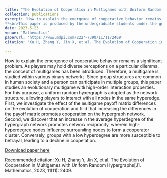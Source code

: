```yaml
---
title: "The Evolution of Cooperation in Multigames with Uniform Random Hypergraphs"
collection: publications
excerpt: 'How to explain the emergence of cooperative behavior remains a significant problem. As players may hold diverse perceptions on a particular dilemma, the concept of multigames has been introduced. Therefore, a multigame is studied within various binary networks. Since group structures are common in human society and a person can participate in multiple groups, this paper studies an evolutionary multigame with high-order interaction properties.
**<br>This paper is produced by the undergraduate students under the guidance of the research group. I am the second corresponding author.**'
date: 2023-5-23
venue: 'Mathematics'
paperurl: 'https://www.mdpi.com/2227-7390/11/11/2409'
citation: 'Xu H, Zhang Y, Jin X, et al. The Evolution of Cooperation in Multigames with Uniform Random Hypergraphs[J]. Mathematics, 2023, 11(11): 2409.'

---
```

How to explain the emergence of cooperative behavior remains a significant problem. As players may hold diverse perceptions on a particular dilemma, the concept of multigames has been introduced. Therefore, a multigame is studied within various binary networks. Since group structures are common in human society and a person can participate in multiple groups, this paper studies an evolutionary multigame with high-order interaction properties. For this purpose, a uniform random hypergraph is adopted as the network structure, allowing players to interact with all nodes in the same hyperedge. First, we investigate the effect of the multigame payoff matrix differences on the evolution of cooperation and find that increasing the differences in the payoff matrix promotes cooperation on the hypergraph network. Second, we discover that an increase in the average hyperdegree of the hypergraph network promotes network reciprocity, wherein high-hyperdegree nodes influence surrounding nodes to form a cooperator cluster. Conversely, groups with a low hyperdegree are more susceptible to betrayal, leading to a decline in cooperation.

[Download paper here](/files/math2023xu.pdf)

Recommended citation: Xu H, Zhang Y, Jin X, et al. The Evolution of Cooperation in Multigames with Uniform Random Hypergraphs[J]. Mathematics, 2023, 11(11): 2409.

